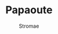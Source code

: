 ---
layout: post
title: Papaoute
author: Stromae
language: "Français"
image:
  artist: stromae.png
---